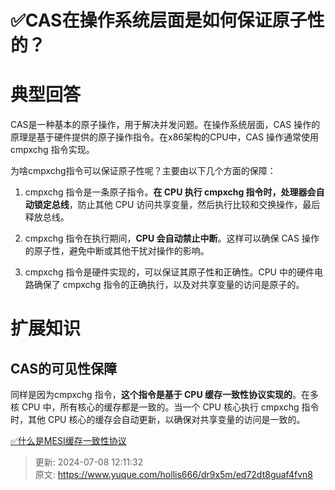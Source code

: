 # ✅CAS在操作系统层面是如何保证原子性的？

# 典型回答


CAS是一种基本的原子操作，用于解决并发问题。在操作系统层面，CAS 操作的原理是基于硬件提供的原子操作指令。在x86架构的CPU中，CAS 操作通常使用 cmpxchg 指令实现。



为啥cmpxchg指令可以保证原子性呢？主要由以下几个方面的保障：



1. cmpxchg 指令是一条原子指令。**在 CPU 执行 cmpxchg 指令时，处理器会自动锁定总线**，防止其他 CPU 访问共享变量，然后执行比较和交换操作，最后释放总线。



2. cmpxchg 指令在执行期间，**CPU 会自动禁止中断**。这样可以确保 CAS 操作的原子性，避免中断或其他干扰对操作的影响。



3. cmpxchg 指令是硬件实现的，可以保证其原子性和正确性。CPU 中的硬件电路确保了 cmpxchg 指令的正确执行，以及对共享变量的访问是原子的。



# 扩展知识


## CAS的可见性保障


同样是因为cmpxchg 指令，**这个指令是基于 CPU 缓存一致性协议实现的**。在多核 CPU 中，所有核心的缓存都是一致的。当一个 CPU 核心执行 cmpxchg 指令时，其他 CPU 核心的缓存会自动更新，以确保对共享变量的访问是一致的。



[✅什么是MESI缓存一致性协议](https://www.yuque.com/hollis666/dr9x5m/gg2n5fqckk442ouf)



> 更新: 2024-07-08 12:11:32  
> 原文: <https://www.yuque.com/hollis666/dr9x5m/ed72dt8guaf4fvn8>